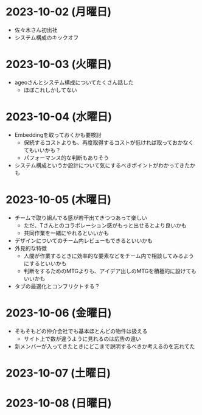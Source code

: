 # 2023-10-02 (月曜日)

* 佐々木さん初出社
* システム構成のキックオフ

# 2023-10-03 (火曜日)

* ageoさんとシステム構成についてたくさん話した
  * ほぼこれしかしてない


# 2023-10-04 (水曜日)

* Embeddingを取っておくかも要検討
  * 保続するコストよりも、再度取得するコストが低ければ取っておかなくてもいいかも？
  * パフォーマンス的な判断もありそう
* システム構成というか設計について気にするべきポイントがわかってきたかも


# 2023-10-05 (木曜日)

* チームで取り組んでる感が若干出てきつつあって楽しい
  * ただ、Tさんとのコラボレーション感がもっと出せるとより良いかも
  * 共同作業を一緒にやれるといいかも
* デザインについてのチーム内レビューもできるといいかも
* 外見的な特徴
  * 人間が作業するときに効率的な要素などをチーム内で相談してみるようにするといいかも
  * 判断をするためのMTGよりも、アイデア出しのMTGを積極的に設けてもいいかも
* タブの最適化とコンフリクトする？


# 2023-10-06 (金曜日)

* そもそもどの仲介会社でも基本ほとんどの物件は扱える
  * サイト上で数が違うように見れるのは広告の違い
* 新メンバーが入ってきたときにどこまで説明するべきか考えるのを忘れてた


# 2023-10-07 (土曜日)



# 2023-10-08 (日曜日)



